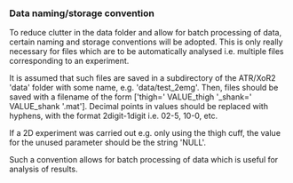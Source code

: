 ### Data naming/storage convention

To reduce clutter in the data folder and allow for batch processing of data, 
certain naming and storage conventions will be adopted. This is only really 
necessary for files which are to be automatically analysed i.e. multiple 
files corresponding to an experiment.

It is assumed that such files are saved in a subdirectory of the ATR/XoR2 'data' 
folder with some name, e.g. 'data/test_2emg'. Then, files should be saved with
a filename of the form ['thigh=' VALUE_thigh '_shank=' VALUE_shank '.mat'].
Decimal points in values should be replaced with hyphens, with the format 
2digit-1digit i.e. 02-5, 10-0, etc. 

If a 2D experiment was carried out e.g. only using the thigh cuff, the value
for the unused parameter should be the string 'NULL'.

Such a convention allows for batch processing of data which is useful for 
analysis of results. 
